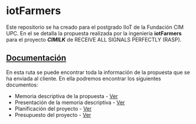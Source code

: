 # iotFarmers
Este repositorio se ha creado para el postgrado IIoT de la Fundación CIM UPC. En el se detalla la propuesta realizada por la ingenieria **iotFarmers** para el proyecto _**CIMILK**_ de RECEIVE ALL SIGNALS PERFECTLY (RASP).

## [Documentación](/Documentacion)
En esta ruta se puede encontrar toda la información de la propuesta que se ha enviada al cliente.
En ella podremos encontrar los siguientes documentos:
* Memoria descriptiva de la propuesta - [Ver](/Documentacion/Propuesta%20iotFarmers)
* Presentación de la memoria descriptiva - [Ver](/Documentacion/Presentacion)
* Planificación del proyecto - [Ver](/Documentacion/Planificacion)
* Presupuesto del proyecto - [Ver](/Documentacion/Presupuesto)

